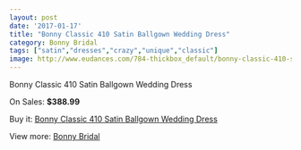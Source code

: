 ```yaml
---
layout: post
date: '2017-01-17'
title: "Bonny Classic 410 Satin Ballgown Wedding Dress"
category: Bonny Bridal
tags: ["satin","dresses","crazy","unique","classic"]
image: http://www.eudances.com/784-thickbox_default/bonny-classic-410-satin-ballgown-wedding-dress.jpg
---
```

Bonny Classic 410 Satin Ballgown Wedding Dress

On Sales: **$388.99**
<a href="https://www.eudances.com/en/bonny-bridal/262-bonny-classic-410-satin-ballgown-wedding-dress.html"><amp-img layout="responsive" width="600" height="600" src="//www.eudances.com/784-thickbox_default/bonny-classic-410-satin-ballgown-wedding-dress.jpg" alt="Bonny Classic 410 Satin Ballgown Wedding Dress 0" /></a>
<a href="https://www.eudances.com/en/bonny-bridal/262-bonny-classic-410-satin-ballgown-wedding-dress.html"><amp-img layout="responsive" width="600" height="600" src="//www.eudances.com/785-thickbox_default/bonny-classic-410-satin-ballgown-wedding-dress.jpg" alt="Bonny Classic 410 Satin Ballgown Wedding Dress 1" /></a>

Buy it: [Bonny Classic 410 Satin Ballgown Wedding Dress](https://www.eudances.com/en/bonny-bridal/262-bonny-classic-410-satin-ballgown-wedding-dress.html "Bonny Classic 410 Satin Ballgown Wedding Dress")

View more: [Bonny Bridal](https://www.eudances.com/en/3-bonny-bridal "Bonny Bridal")
